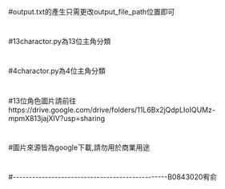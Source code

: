   
#output.txt的產生只需更改output_file_path位置即可
#
#13charactor.py為13位主角分類
#
#4charactor.py為4位主角分類
#
#13位角色圖片請前往https://drive.google.com/drive/folders/11L6Bx2jQdpLIoIQUMz-mpmX813jajXIV?usp=sharing
#
#圖片來源皆為google下載,請勿用於商業用途
#
#------------------------------------------------B0843020宥俞
